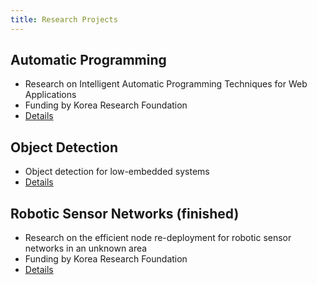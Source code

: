 ```yaml
---
title: Research Projects
---
```


## Automatic Programming
- Research on Intelligent Automatic Programming Techniques for Web Applications 
- Funding by Korea Research Foundation
- [Details](/projects/project-autoprogramming.html)

## Object Detection
- Object detection for low-embedded systems
- [Details](/projects/project-truen.html)

## Robotic Sensor Networks (finished)
- Research on the efficient node re-deployment for robotic sensor networks in an unknown area
- Funding by Korea Research Foundation
- [Details](/projects/project-rwsn.html)
